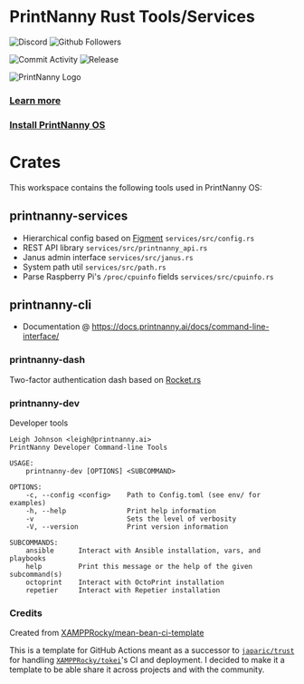# PrintNanny Rust Tools/Services
![Discord](https://img.shields.io/discord/773452324692688956)
![Github Followers](https://img.shields.io/github/followers/leigh-johnson?style=social)

![Commit Activity](https://img.shields.io/github/commit-activity/m/bitsy-ai/printnanny-cli)
![Release](https://img.shields.io/github/release-date-pre/bitsy-ai/printnanny-cli)

![PrintNanny Logo](https://github.com/bitsy-ai/octoprint-nanny-plugin/raw/main/docs/images/logo.jpg)

### [Learn more](https://www.print-nanny.com/)

### [Install PrintNanny OS](https://print-nanny.com/devices/releases/)

# Crates

This workspace contains the following tools used in PrintNanny OS:

## printnanny-services

* Hierarchical config based on [Figment](https://github.com/SergioBenitez/Figment) `services/src/config.rs`
* REST API library `services/src/printnanny_api.rs`
* Janus admin interface `services/src/janus.rs`
* System path util `services/src/path.rs`
* Parse Raspberry Pi's `/proc/cpuinfo` fields `services/src/cpuinfo.rs`

## printnanny-cli

* Documentation @ https://docs.printnanny.ai/docs/command-line-interface/


### printnanny-dash

Two-factor authentication dash based on [Rocket.rs](https://rocket.rs/)

### printnanny-dev

Developer tools

```
Leigh Johnson <leigh@printnanny.ai>
PrintNanny Developer Command-line Tools

USAGE:
    printnanny-dev [OPTIONS] <SUBCOMMAND>

OPTIONS:
    -c, --config <config>    Path to Config.toml (see env/ for examples)
    -h, --help               Print help information
    -v                       Sets the level of verbosity
    -V, --version            Print version information

SUBCOMMANDS:
    ansible      Interact with Ansible installation, vars, and playbooks
    help         Print this message or the help of the given subcommand(s)
    octoprint    Interact with OctoPrint installation
    repetier     Interact with Repetier installation
```

### Credits

Created from [XAMPPRocky/mean-bean-ci-template](https://github.com/XAMPPRocky/mean-bean-ci-template)

This is a template for GitHub Actions meant as a successor to [`japaric/trust`](https://github.com/japaric/trust)
for handling [`XAMPPRocky/tokei`](https://github.com/XAMPPRocky/tokei)'s CI and
deployment. I decided to make it a template to be able share it across
projects and with the community.


